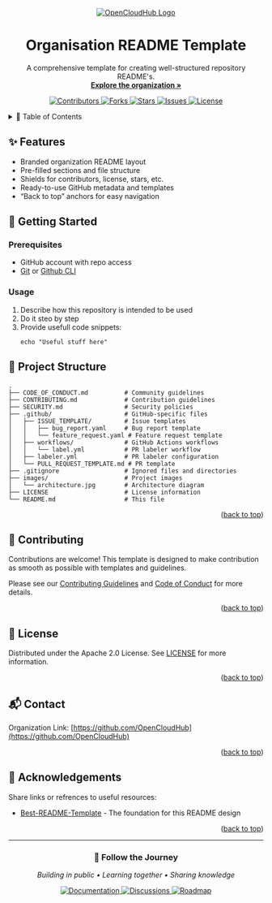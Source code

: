 <a id="readme-top"></a>

<!-- PROJECT LOGO & TITLE -->

<div align="center">
  <a href="https://github.com/opencloudhub">
  <picture>
    <source media="(prefers-color-scheme: light)" srcset="https://raw.githubusercontent.com/opencloudhub/.github/main/references/brand/assets/logos/primary-logo-light.svg">
    <source media="(prefers-color-scheme: dark)" srcset="https://raw.githubusercontent.com/opencloudhub/.github/main/references/brand/assets/logos/primary-logo-dark.svg">
    <!-- Fallback -->
    <img alt="OpenCloudHub Logo" src="https://raw.githubusercontent.com/opencloudhub/.github/main/references/brand/assets/logos/primary-logo-dark.svg" style="max-width:700px; max-height:175px;">
  </picture>
  </a>

  <h1 align="center">Organisation README Template</h1>

  <!-- SORT DESCRIPTION -->
  <p align="center">
    A comprehensive template for creating well-structured repository README's.<br />
    <a href="https://github.com/opencloudhub/.github"><strong>Explore the organization »</strong></a>
  </p>

  <!-- BADGES -->

  <p align="center">
    <a href="https://github.com/opencloudhub/.github/graphs/contributors">
      <img src="https://img.shields.io/github/contributors/opencloudhub/.github.svg?style=for-the-badge" alt="Contributors">
    </a>
    <a href="https://github.com/opencloudhub/.github/network/members">
      <img src="https://img.shields.io/github/forks/opencloudhub/.github.svg?style=for-the-badge" alt="Forks">
    </a>
    <a href="https://github.com/opencloudhub/.github/stargazers">
      <img src="https://img.shields.io/github/stars/opencloudhub/.github.svg?style=for-the-badge" alt="Stars">
    </a>
    <a href="https://github.com/opencloudhub/.github/issues">
      <img src="https://img.shields.io/github/issues/opencloudhub/.github.svg?style=for-the-badge" alt="Issues">
    </a>
    <a href="https://github.com/opencloudhub/.github/blob/main/LICENSE">
      <img src="https://img.shields.io/github/license/opencloudhub/.github.svg?style=for-the-badge" alt="License">
    </a>
  </p>
</div>

<!-- TABLE OF CONTENTS -->

<details>
  <summary>📑 Table of Contents</summary>
  <ol>
    <li><a href="#features">Features</a></li>
    <li><a href="#getting-started">Getting Started</a></li>
    <li><a href="#project-structure">Project Structure</a></li>
    <li><a href="#contributing">Contributing</a></li>
    <li><a href="#license">License</a></li>
    <li><a href="#contact">Contact</a></li>
    <li><a href="#acknowledgements">Acknowledgements</a></li>
  </ol>
</details>


<!-- FEATURES -->

<h2 id="features">✨ Features</h2>

- Branded organization README layout
- Pre-filled sections and file structure
- Shields for contributors, license, stars, etc.
- Ready-to-use GitHub metadata and templates
- “Back to top” anchors for easy navigation

<!-- GETTING STARTED -->

<h2 id="getting-started">🚀 Getting Started</h2>

### Prerequisites

- GitHub account with repo access
- [Git](https://git-scm.com/) or [Github CLI](https://cli.github.com/)

### Usage

1. Describe how this repository is intended to be used
2. Do it steo by step
3. Provide usefull code snippets:
   ```nash
   echo "Useful stuff here"
   ```

<!-- PROJECT STRUCTURE -->

<h2 id="project-structure">📁 Project Structure</h2>

```
.
├── CODE_OF_CONDUCT.md          # Community guidelines
├── CONTRIBUTING.md             # Contribution guidelines
├── SECURITY.md                 # Security policies
├── .github/                    # GitHub-specific files
│   ├── ISSUE_TEMPLATE/         # Issue templates
│   │   ├── bug_report.yaml     # Bug report template
│   │   └── feature_request.yaml # Feature request template
│   ├── workflows/              # GitHub Actions workflows
│   │   └── label.yml           # PR labeler workflow
│   ├── labeler.yml             # PR labeler configuration
│   └── PULL_REQUEST_TEMPLATE.md # PR template
├── .gitignore                  # Ignored files and directories
├── images/                     # Project images
│   └── architecture.jpg        # Architecture diagram
├── LICENSE                     # License information
└── README.md                   # This file
```


<p align="right">(<a href="#readme-top">back to top</a>)</p>

<!-- CONTRIBUTING -->


<h2 id="contributing">👥 Contributing</h2>

Contributions are welcome! This template is designed to make contribution as smooth as possible with templates and guidelines.

Please see our [Contributing Guidelines](/CONTRIBUTING.md) and [Code of Conduct](/CODE_OF_CONDUCT.md) for more details.

<p align="right">(<a href="#readme-top">back to top</a>)</p>

<!-- LICENSE -->

<h2 id="license">📄 License</h2>

Distributed under the Apache 2.0 License. See [LICENSE](/LICENSE) for more information.

<p align="right">(<a href="#readme-top">back to top</a>)</p>

<!-- CONTACT -->

<h2 id="contact">📬 Contact</h2>

Organization Link: [https://github.com/OpenCloudHub](https://github.com/OpenCloudHub)

<p align="right">(<a href="#readme-top">back to top</a>)</p>

<!-- ACKNOWLEDGEMENTS -->

<h2 id="acknowledgements">🙏 Acknowledgements</h2>

Share links or refrences to useful resources:

- [Best-README-Template](https://github.com/othneildrew/Best-README-Template) - The foundation for this README design

<p align="right">(<a href="#readme-top">back to top</a>)</p>

---

<div align="center">
  <h3>🌟 Follow the Journey</h3>
  <p><em>Building in public • Learning together • Sharing knowledge</em></p>
  
  <div>
    <a href="https://opencloudhub.github.io/docs">
      <img src="https://img.shields.io/badge/Read%20the%20Docs-2596BE?style=for-the-badge&logo=read-the-docs&logoColor=white" alt="Documentation">
    </a>
    <a href="https://github.com/orgs/opencloudhub/discussions">
      <img src="https://img.shields.io/badge/Join%20Discussion-181717?style=for-the-badge&logo=github&logoColor=white" alt="Discussions">
    </a>
    <a href="https://github.com/orgs/opencloudhub/projects/4">
      <img src="https://img.shields.io/badge/View%20Roadmap-0052CC?style=for-the-badge&logo=jira&logoColor=white" alt="Roadmap">
    </a>
  </div>
</div>

<!-- MARKDOWN LINKS & IMAGES -->

[contributors-shield]: https://img.shields.io/github/contributors/opencloudhub/.github.svg?style=for-the-badge
[contributors-url]: https://github.com/opencloudhub/.github/graphs/contributors
[forks-shield]: https://img.shields.io/github/forks/opencloudhub/.github.svg?style=for-the-badge
[forks-url]: https://github.com/opencloudhub/.github/network/members
[issues-shield]: https://img.shields.io/github/issues/opencloudhub/.github.svg?style=for-the-badge
[issues-url]: https://github.com/opencloudhub/.github/issues
[license-shield]: https://img.shields.io/github/license/opencloudhub/.github.svg?style=for-the-badge
[license-url]: https://github.com/opencloudhub/.github/blob/master/LICENSE
[stars-shield]: https://img.shields.io/github/stars/opencloudhub/.github.svg?style=for-the-badge
[stars-url]: https://github.com/opencloudhub/.github/stargazers
